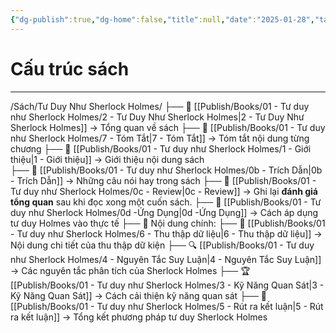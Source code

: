```yaml
---
{"dg-publish":true,"dg-home":false,"title":null,"date":"2025-01-28","tags":["book","books/tu-duy-nhu-sherlock-holmes"],"dg-path":"Books/01 -  Tư duy như Sherlock Holmes/0a - Index - Tư duy như Sherlock Holmes.md","permalink":"/books/01-tu-duy-nhu-sherlock-holmes/0a-index-tu-duy-nhu-sherlock-holmes/","dgPassFrontmatter":true,"updated":"2025-02-16T08:58:04.371+07:00"}
---
```


# Cấu trúc sách
---
/Sách/Tư Duy Như Sherlock Holmes/
  ├── 📖 [[Publish/Books/01 -  Tư duy như Sherlock Holmes/2 - Tư Duy Như Sherlock Holmes\|2 - Tư Duy Như Sherlock Holmes]] → Tổng quan về sách
  ├── 📝 [[Publish/Books/01 -  Tư duy như Sherlock Holmes/7 - Tóm Tắt\|7 - Tóm Tắt]] → Tóm tắt nội dung từng chương
  ├── 📝 [[Publish/Books/01 -  Tư duy như Sherlock Holmes/1 - Giới thiệu\|1 - Giới thiệu]] → Giới thiệu nội dung sách      
  ├── 💬 [[Publish/Books/01 -  Tư duy như Sherlock Holmes/0b - Trích Dẫn\|0b - Trích Dẫn]] → Những câu nói hay trong sách
  ├── 💬 [[Publish/Books/01 -  Tư duy như Sherlock Holmes/0c - Review\|0c - Review]] → Ghi lại **đánh giá tổng quan** sau khi đọc xong một cuốn sách.
  ├── 🎯 [[Publish/Books/01 -  Tư duy như Sherlock Holmes/0d -Ứng Dụng\|0d -Ứng Dụng]] → Cách áp dụng tư duy Holmes vào thực tế
  ├── 📖 Nội dung chính:
	  ├── 📖 [[Publish/Books/01 -  Tư duy như Sherlock Holmes/6 - Thu thập dữ liệu\|6 - Thu thập dữ liệu]] → Nội dung chi tiết của thu thập dữ kiện
	  ├── 🔍 [[Publish/Books/01 -  Tư duy như Sherlock Holmes/4 - Nguyên Tắc Suy Luận\|4 - Nguyên Tắc Suy Luận]] → Các nguyên tắc phân tích của Sherlock Holmes
	  ├── 🏆 [[Publish/Books/01 -  Tư duy như Sherlock Holmes/3 - Kỹ Năng Quan Sát\|3 - Kỹ Năng Quan Sát]] → Cách cải thiện kỹ năng quan sát
  ├── 🎯 [[Publish/Books/01 -  Tư duy như Sherlock Holmes/5 - Rút ra kết luận\|5 - Rút ra kết luận]] → Tổng kết phương pháp tư duy Sherlock Holmes
